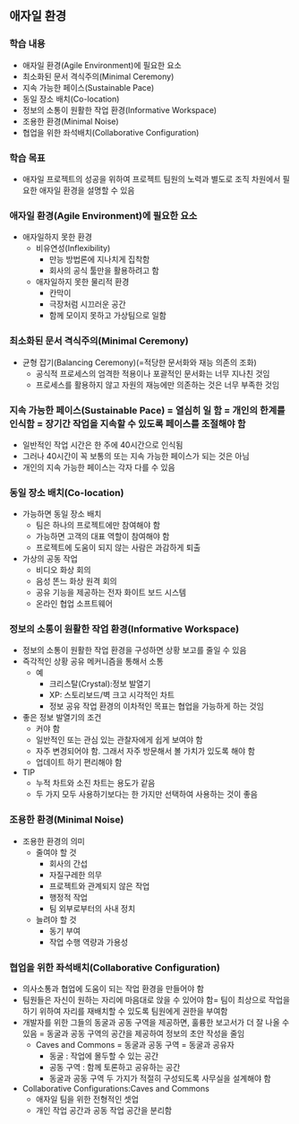## 애자일 환경
### 학습 내용
- 애자일 환경(Agile Environment)에 필요한 요소
- 최소화된 문서 격식주의(Minimal Ceremony)
- 지속 가능한 페이스(Sustainable Pace)
- 동일 장소 배치(Co-location)
- 정보의 소통이 원활한 작업 환경(Informative Workspace)
- 조용한 환경(Minimal Noise)
- 협업을 위한 좌석배치(Collaborative Configuration)
### 학습 목표
- 애자일 프로젝트의 성공을 위하여 프로젝트 팀원의 노력과 별도로 조직 차원에서 필요한 애자일 환경을 설명할 수 있음
### 애자일 환경(Agile Environment)에 필요한 요소
- 애자일하지 못한 환경
  - 비유연성(Inflexibility)
    - 만능 방법론에 지나치게 집착함
    - 회사의 공식 툴만을 활용하려고 함
  - 애자일하지 못한 물리적 환경
    - 칸막이
    - 극장처럼 시끄러운 공간
    - 함께 모이지 못하고 가상팀으로 일함
### 최소화된 문서 격식주의(Minimal Ceremony)
- 균형 잡기(Balancing Ceremony)(=적당한 문서화와 재능 의존의 조화)
  - 공식적 프로세스의 엄격한 적용이나 포괄적인 문서화는 너무 지나친 것임
  - 프로세스를 활용하지 않고 자원의 재능에만 의존하는 것은 너무 부족한 것임
### 지속 가능한 페이스(Sustainable Pace) = 열심히 일 함 = 개인의 한계를 인식함 = 장기간 작업을 지속할 수 있도록 페이스를 조절해야 함
  - 일반적인 작업 시간은 한 주에 40시간으로 인식됨
  - 그러나 40시간이 꼭 보통의 또는 지속 가능한 페이스가 되는 것은 아님
  - 개인의 지속 가능한 페이스는 각자 다를 수 있음

### 동일 장소 배치(Co-location)
- 가능하면 동일 장소 배치
  - 팀은 하나의 프로젝트에만 참여해야 함
  - 가능하면 고객의 대표 역할이 참여해야 함
  - 프로젝트에 도움이 되지 않는 사람은 과감하게 퇴출
- 가상의 공동 작업
  - 비디오 화상 회의
  - 음성 똔느 화상 원격 회의 
  - 공유 기능을 제공하는 전자 화이트 보드 시스템
  - 온라인 협업 소프트웨어
### 정보의 소통이 원활한 작업 환경(Informative Workspace)
- 정보의 소통이 원활한 작업 환경을 구성하면 상황 보고를 줄일 수 있음
- 즉각적인 상황 공유 메커니즘을 통해서 소통
  - 예
    - 크리스탈(Crystal):정보 발열기
    - XP: 스토리보드/벽 크고 시각적인 차트
    - 정보 공유 작업 환경의 이차적인 목표는 협업을 가능하게 하는 것임
- 좋은 정보 발열기의 조건
  - 커야 함
  - 일반적인 또는 관심 있는 관찰자에게 쉽게 보여야 함
  - 자주 변경되어야 함. 그래서 자주 방문해서 볼 가치가 있도록 해야 함
  - 업데이트 하기 편리해야 함
- TIP
  - 누적 차트와 소진 차트는 용도가 같음
  - 두 가지 모두 사용하기보다는 한 가지만 선택하여 사용하는 것이 좋음
### 조용한 환경(Minimal Noise)
- 조용한 환경의 의미
  - 줄여야 할 것
    - 회사의 간섭
    - 자질구레한 의무
    - 프로젝트와 관계되지 않은 작업
    - 행정적 작업
    - 팀 외부로부터의 사내 정치
  - 늘려야 할 것
    - 동기 부여
    - 작업 수행 역량과 가용성
### 협업을 위한 좌석배치(Collaborative Configuration)
- 의사소통과 협업에 도움이 되는 작업 환경을 만들어야 함
- 팀원들은 자신이 원하는 자리에 마음대로 앉을 수 있어야 함= 팀이 최상으로 작업을 하기 위하여 자리를 재배치할 수 있도록 팀원에게 권한을 부여함
- 개발자를 위한 그들의 동굴과 공동 구역을 제공하면, 훌륭한 보고서가 더 잘 나올 수 있음 = 동굴과 공동 구역의 공간을 제공하여 정보의 초안 작성을 줄임
  - Caves and Commons = 동굴과 공동 구역 = 동굴과 공유자
    - 동굴 : 작업에 몰두할 수 있는 공간
    - 공동 구역 : 함께 토론하고 공유하는 공간
    - 동굴과 공동 구역 두 가지가 적절히 구성되도록 사무실을 설계해야 함
- Collaborative Configurations:Caves and Commons
  - 애자일 팀을 위한 전형적인 셋업
  - 개인 작업 공간과 공동 작업 공간을 분리함
